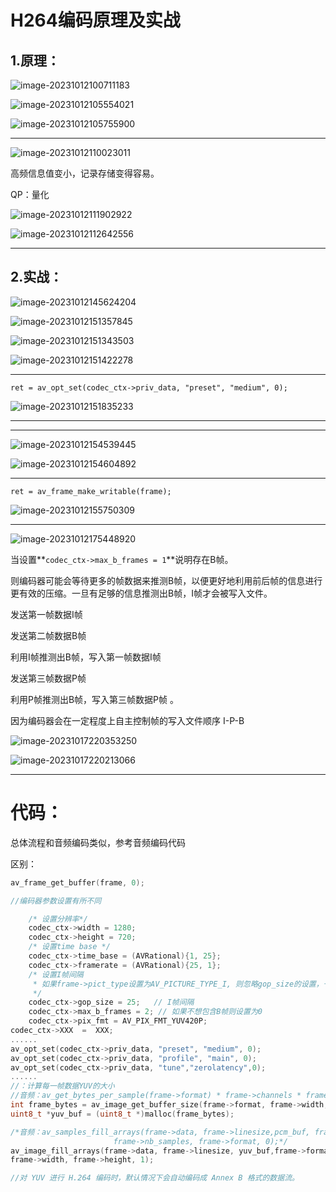 # H264编码原理及实战

## 1.原理：

![image-20231012100711183](https://my-figures.oss-cn-beijing.aliyuncs.com/Figures/image-20231012100711183.png)



![image-20231012105554021](https://my-figures.oss-cn-beijing.aliyuncs.com/Figures/image-20231012105554021.png)

![image-20231012105755900](D:\typora-image\image-20231012105755900.png)

--------------

![image-20231012110023011](https://my-figures.oss-cn-beijing.aliyuncs.com/Figures/image-20231012110023011.png)

高频信息值变小，记录存储变得容易。

QP：量化

![image-20231012111902922](https://my-figures.oss-cn-beijing.aliyuncs.com/Figures/image-20231012111902922.png)

![image-20231012112642556](https://my-figures.oss-cn-beijing.aliyuncs.com/Figures/image-20231012112642556.png)

---------------

## 2.实战：

![image-20231012145624204](https://my-figures.oss-cn-beijing.aliyuncs.com/Figures/image-20231012145624204.png)

![image-20231012151357845](https://my-figures.oss-cn-beijing.aliyuncs.com/Figures/image-20231012151357845.png)

![image-20231012151343503](https://my-figures.oss-cn-beijing.aliyuncs.com/Figures/image-20231012151343503.png)

![image-20231012151422278](https://my-figures.oss-cn-beijing.aliyuncs.com/Figures/image-20231012151422278.png)



----------------------

```
ret = av_opt_set(codec_ctx->priv_data, "preset", "medium", 0);
```

![image-20231012151835233](https://my-figures.oss-cn-beijing.aliyuncs.com/Figures/image-20231012151835233.png)

-----------------

------------------------

![image-20231012154539445](https://my-figures.oss-cn-beijing.aliyuncs.com/Figures/image-20231012154539445.png)

![image-20231012154604892](https://my-figures.oss-cn-beijing.aliyuncs.com/Figures/image-20231012154604892.png)

-----------------

```
ret = av_frame_make_writable(frame);
```

![image-20231012155750309](D:\typora-image\image-20231012155750309.png)

-----------------------------

![image-20231012175448920](https://my-figures.oss-cn-beijing.aliyuncs.com/Figures/image-20231012175448920.png)

当设置**`codec_ctx->max_b_frames = 1`**说明存在B帧。

则编码器可能会等待更多的帧数据来推测B帧，以便更好地利用前后帧的信息进行更有效的压缩。一旦有足够的信息推测出B帧，I帧才会被写入文件。

发送第一帧数据I帧

发送第二帧数据B帧

利用I帧推测出B帧，写入第一帧数据I帧

发送第三帧数据P帧

利用P帧推测出B帧，写入第三帧数据P帧 。      

因为编码器会在一定程度上自主控制帧的写入文件顺序    I-P-B

![image-20231017220353250](https://my-figures.oss-cn-beijing.aliyuncs.com/Figures/image-20231017220353250.png)

![image-20231017220213066](https://my-figures.oss-cn-beijing.aliyuncs.com/Figures/image-20231017220213066.png)

-----------------

# 代码：

总体流程和音频编码类似，参考音频编码代码

区别：

```c++
av_frame_get_buffer(frame, 0);

//编码器参数设置有所不同

    /* 设置分辨率*/
    codec_ctx->width = 1280;
    codec_ctx->height = 720;
    /* 设置time base */
    codec_ctx->time_base = (AVRational){1, 25};
    codec_ctx->framerate = (AVRational){25, 1};
    /* 设置I帧间隔
     * 如果frame->pict_type设置为AV_PICTURE_TYPE_I, 则忽略gop_size的设置，一直当做I帧进行编码
     */
    codec_ctx->gop_size = 25;   // I帧间隔
    codec_ctx->max_b_frames = 2; // 如果不想包含B帧则设置为0
    codec_ctx->pix_fmt = AV_PIX_FMT_YUV420P;
codec_ctx->XXX  =  XXX;
......
av_opt_set(codec_ctx->priv_data, "preset", "medium", 0);
av_opt_set(codec_ctx->priv_data, "profile", "main", 0); 
av_opt_set(codec_ctx->priv_data, "tune","zerolatency",0);
......
//：计算每一帧数据YUV的大小
//音频：av_get_bytes_per_sample(frame->format) * frame->channels * frame->nb_samples;
int frame_bytes = av_image_get_buffer_size(frame->format, frame->width,frame->height, 1);
uint8_t *yuv_buf = (uint8_t *)malloc(frame_bytes);

/*音频：av_samples_fill_arrays(frame->data, frame->linesize,pcm_buf, frame->channels,
                       frame->nb_samples, frame->format, 0);*/
av_image_fill_arrays(frame->data, frame->linesize, yuv_buf,frame->format,
frame->width, frame->height, 1);

//对 YUV 进行 H.264 编码时，默认情况下会自动编码成 Annex B 格式的数据流。
```

























































